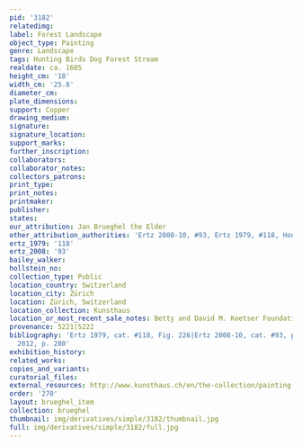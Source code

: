 ```yaml
---
pid: '3182'
relatedimg: 
label: Forest Landscape
object_type: Painting
genre: Landscape
tags: Hunting Birds Dog Forest Stream
realdate: ca. 1605
height_cm: '18'
width_cm: '25.8'
diameter_cm: 
plate_dimensions: 
support: Copper
drawing_medium: 
signature: 
signature_location: 
support_marks: 
further_inscription: 
collaborators: 
collaborator_notes: 
collectors_patrons: 
print_type: 
print_notes: 
printmaker: 
publisher: 
states: 
our_attribution: Jan Brueghel the Elder
other_attribution_authorities: 'Ertz 2008-10, #93, Ertz 1979, #118, Honig database'
ertz_1979: '118'
ertz_2008: '93'
bailey_walker: 
hollstein_no: 
collection_type: Public
location_country: Switzerland
location_city: Zürich
location: Zürich, Switzerland
location_collection: Kunsthaus
location_or_most_recent_sale_notes: Betty and David M. Koetser Foundation
provenance: 5221|5222
bibliography: 'Ertz 1979, cat. #118, Fig. 226|Ertz 2008-10, cat. #93, p. 221|Ruby
  2012, p. 280'
exhibition_history: 
related_works: 
copies_and_variants: 
curatorial_files: 
external_resources: http://www.kunsthaus.ch/en/the-collection/painting-and-sculptures/old-masters/flemish-painting/zoom/?redirect_url=cfeiisqvffu
order: '270'
layout: brueghel_item
collection: brueghel
thumbnail: img/derivatives/simple/3182/thumbnail.jpg
full: img/derivatives/simple/3182/full.jpg
---
```

